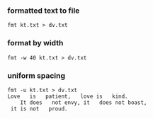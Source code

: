 ### formatted text to file

```
fmt kt.txt > dv.txt
```

### format by width
```
fmt -w 40 kt.txt > dv.txt
```

### uniform spacing
```
fmt -u kt.txt > dv.txt
Love   is   patient,   love is   kind.
    It does   not envy, it   does not boast,
 it is not   proud. 
```
